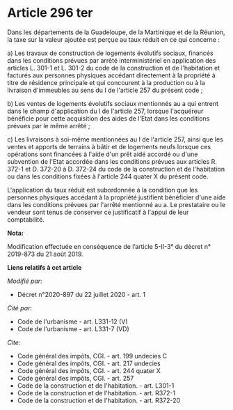 # Article 296 ter

Dans les départements de la Guadeloupe, de la Martinique et de la Réunion, la taxe sur la valeur ajoutée est perçue au taux
réduit en ce qui concerne :

a) Les travaux de construction de logements évolutifs sociaux, financés dans les conditions prévues par arrêté
interministériel en application des articles L. 301-1 et L. 301-2 du code de la construction et de l'habitation et facturés
aux personnes physiques accédant directement à la propriété à titre de résidence principale et qui concourent à la production
ou à la livraison d'immeubles au sens du I de l'article 257 du présent code ;

b) Les ventes de logements évolutifs sociaux mentionnés au a qui entrent dans le champ d'application du I de l'article 257,
lorsque l'acquéreur bénéficie pour cette acquisition des aides de l'Etat dans les conditions prévues par le même arrêté ;

c) Les livraisons à soi-même mentionnées au I de l'article 257, ainsi que les ventes et apports de terrains à bâtir et de
logements neufs lorsque ces opérations sont financées à l'aide d'un prêt aidé accordé ou d'une subvention de l'Etat accordée
dans les conditions prévues aux articles R. 372-1 et D. 372-20 à D. 372-24 du code de la construction et de l'habitation ou
dans les conditions fixées à l'article 244 quater X du présent code.

L'application du taux réduit est subordonnée à la condition que les personnes physiques accédant à la propriété justifient
bénéficier d'une aide dans les conditions prévues par l'arrêté mentionné au a. Le prestataire ou le vendeur sont tenus de
conserver ce justificatif à l'appui de leur comptabilité.

**Nota:**

Modification effectuée en conséquence de l’article 5-II-3° du décret n° 2019-873 du 21 août 2019.

**Liens relatifs à cet article**

_Modifié par_:

  - Décret n°2020-897 du 22 juillet 2020 - art. 1

_Cité par_:

  - Code de l'urbanisme - art. L331-12 (V)
  - Code de l'urbanisme - art. L331-7 (VD)

_Cite_:

  - Code général des impôts, CGI. - art. 199 undecies C
  - Code général des impôts, CGI. - art. 217 undecies
  - Code général des impôts, CGI. - art. 244 quater X
  - Code général des impôts, CGI. - art. 257
  - Code de la construction et de l'habitation. - art. L301-1
  - Code de la construction et de l'habitation. - art. R372-1
  - Code de la construction et de l'habitation. - art. R372-20
